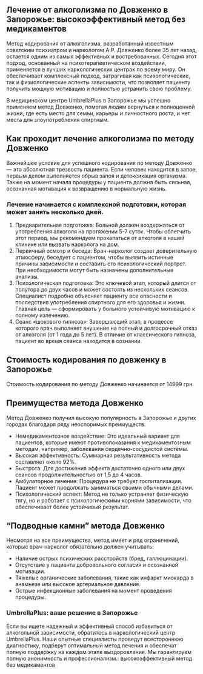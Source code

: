 
## Лечение от алкоголизма по Довженко в Запорожье: высокоэффективный метод без медикаментов

Метод кодирования от алкоголизма, разработанный известным советским психиатром и наркологом А.Р. Довженко более 35 лет назад, остается одним из самых эффективных и востребованных. Сегодня этот подход, основанный на психотерапевтическом воздействии, применяется в лучших наркологических центрах по всему миру. Он обеспечивает комплексный подход, затрагивая как психологические, так и физиологические аспекты зависимости, что позволяет пациенту получить мощную мотивацию и полностью устранить свою проблему.

В медицинском центре UmbrellaPlus в Запорожье мы успешно применяем метод Довженко, помогая людям вернуться к полноценной жизни, где есть место для семьи, карьеры и личностного роста, и нет места для злоупотребления спиртным.

## Как проходит лечение алкоголизма по методу Довженко

Важнейшее условие для успешного кодирования по методу Довженко — это абсолютная трезвость пациента. Если человек находится в запое, первым делом выполняется обрыв запоя и детоксикация организма. Также на момент начала процедуры у пациента должна быть сильная, осознанная мотивация к возвращению в нормальную жизнь.

### Лечение начинается с комплексной подготовки, которая может занять несколько дней.

1. Предварительная подготовка: Больной должен воздержаться от употребления алкоголя на протяжении 5-7 суток. Чтобы облегчить этот период, мы рекомендуем прокапаться от алкоголя в нашей клинике или вызвать нарколога на дом.
2. Первичный осмотр и беседа: Врач-нарколог создает доверительную атмосферу, беседует с пациентом, чтобы выявить истинные причины зависимости и составить его психологический портрет. При необходимости могут быть назначены дополнительные анализы.
3. Психологическая подготовка: Это ключевой этап, который длится от полутора до двух часов и может состоять из нескольких сеансов. Специалист подробно объясняет пациенту все опасности и последствия употребления спиртного для его здоровья и жизни. Главная цель — сформировать у больного устойчивую мотивацию к полному излечению.
4. Сеанс «шокового гипноза»: Завершающий этап, в процессе которого врач выполняет внушение на полный и долгосрочный отказ от алкоголя (от 1 года до 5 лет). В отличие от классического гипноза, пациент во время сеанса находится в сознании.

## Стоимость кодирования по довженку в Запорожье

Стоимость кодирования по методу Довженко начинается от 14999 грн.

## Преимущества метода Довженко

Метод Довженко получил высокую популярность в Запорожье и других городах благодаря ряду неоспоримых преимуществ:

* Немедикаментозное воздействие: Это идеальный вариант для пациентов, которые имеют противопоказания к медикаментозным методам, например, заболевания сердечно-сосудистой системы.
* Высокая эффективность: Суммарная результативность метода составляет около 92%.
* Быстрота: Для достижения эффекта достаточно одного или двух сеансов продолжительностью от 1,5 до 4 часов.
* Амбулаторное лечение: Процедура не требует госпитализации. Пациент может продолжать заниматься своими обычными делами.
* Психологический аспект: Метод не только устраняет физическую тягу, но и работает с психологическими корнями зависимости, что обеспечивает более устойчивый результат.

## “Подводные камни” метода Довженко

Несмотря на все преимущества, метод имеет и ряд ограничений, которые врач-нарколог обязательно должен учитывать:

* Наличие острых психических расстройств (бред, галлюцинации).
* Отсутствие у пациента добровольного согласия и осознанной мотивации.
* Тяжелые органические заболевания, такие как инфаркт миокарда в анамнезе или высокое артериальное давление.
* Острые инфекционные заболевания на момент проведения процедуры.

### UmbrellaPlus: ваше решение в Запорожье

Если вы ищете надежный и эффективный способ избавиться от алкогольной зависимости, обратитесь в наркологический центр UmbrellaPlus. Наши опытные специалисты проведут всестороннюю диагностику, подберут оптимальный метод лечения и обеспечат полную поддержку на каждом этапе выздоровления. Мы гарантируем полную анонимность и профессионализм.: высокоэффективный метод без медикаментов
